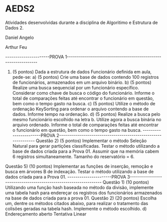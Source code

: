 # AEDS2
Atividades desenvolvidas durante a disciplina de Algoritimo e Estrutura de Dados 2.

Daniel Angelo

Arthur Feu

----------------------PROVA 1---------------------------------------------------------------
1) (5 pontos) Dada a estrutura de dados Funcionário definida em aula, pede-se:
a) (5 pontos) Crie uma base de dados contendo 100 registros de funcionários, armazenados em
um arquivo binário.
b) (5 pontos) Realize uma busca sequencial por um funcionário específico. Considerar como
chave de busca o código do funcionário. Informe o total de comparações feitas até encontrar o
funcionário em questão, bem como o tempo gasto na busca.
c) (5 pontos) Utilize o método de ordenação KeySorting para ordenar o arquivo contendo a base
de dados. Informe tempo na ordenação.
d) (5 pontos) Realize a busca pelo mesmo funcionário escolhido na letra b. Utilize agora a busca
binária no arquivo ordenado. Informe o total de comparações feitas até encontrar o funcionário
em questão, bem como o tempo gasto na busca.
-----------------------PROVA 2--------------------------------------------------------------
Questão 2) (5 pontos) Implementar o método Seleção Natural para gerar partições
classificadas. Testar o método utilizando a base de dados criada para a Prova 01. Assumir que
na memória cabem 6 registros simultaneamente. Tamanho do reservatório = 6.

Questão 5) (10 pontos) Implementar as funções de inserção, remoção e busca em árvores B de
indexação. Testar o método utilizando a base de dados criada para a Prova 01.
----------------------PROVA 3----------------------------------------------------------------
Questão 1) (10 pontos) Utilizando uma função hash baseada no método da divisão, implemente
uma tabela hash para endereçar os registros dos funcionários armazenados na base de dados
criada para a prova 01.
Questão 2) (20 pontos) Escolha um, dentre os métodos citados abaixo, para realizar o
tratamento das colisões geradas na tabela hash. Implemente o método escolhido.
d) Endereçamento aberto Tentativa Linear

